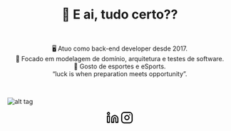 
<h1 align='center'>👋 E ai, tudo certo??</h1><br>

<p align='center'>
  🖥  Atuo como back-end developer desde 2017.<br>
  🌱 Focado em modelagem de domínio, arquitetura e testes de software.<br>
  🧩 Gosto de esportes e eSports.<br>
      “luck is when preparation meets opportunity”.<br>
</p>

<br>

![alt tag](https://res.cloudinary.com/andersonguimaraes/image/upload/v1594491396/anderson-guimaraes.png) 

<p align='center'>
<a href="https://www.linkedin.com/in/andersonguimaraess/" target="_blank" title="LinkedIn"><img height="28"  src="https://raw.githubusercontent.com/feathericons/feather/master/icons/linkedin.svg"></a>
<a href="https://www.instagram.com/andersonguimaraess_/" target="_blank" title="Instagram"><img height="28" src="https://raw.githubusercontent.com/feathericons/feather/master/icons/instagram.svg"></i></a>
</p>
